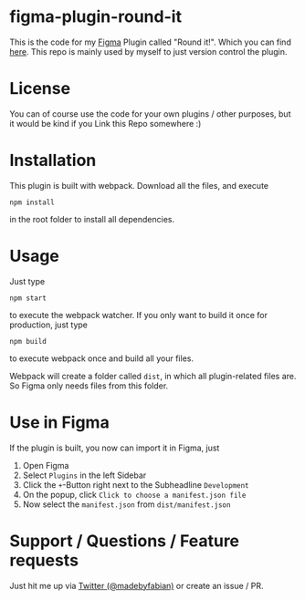 # figma-plugin-round-it
This is the code for my [Figma](https://figma.com/ "Figma.com Website") Plugin called "Round it!". Which you can find [here](https://www.figma.com/c/plugin/777919055291347154 "Figma.com Plugin Site"). This repo is mainly used by myself to just version control the plugin.


# License
You can of course use the code for your own plugins / other purposes, but it would be kind if you Link this Repo somewhere :)


# Installation
This plugin is built with webpack. Download all the files, and execute
```
npm install
```
in the root folder to install all dependencies.


# Usage
Just type 
```
npm start
```

to execute the webpack watcher. If you only want to build it once for production, just type
```
npm build
```

to execute webpack once and build all your files.

Webpack will create a folder called `dist`, in which all plugin-related files are. So Figma only needs files from this folder.

# Use in Figma
If the plugin is built, you now can import it in Figma, just
1. Open Figma
2. Select `Plugins` in the left Sidebar
3. Click the `+`-Button right next to the Subheadline `Development`
4. On the popup, click `Click to choose a manifest.json file`
5. Now select the `manifest.json` from `dist/manifest.json`

# Support / Questions / Feature requests
Just hit me up via [Twitter (@madebyfabian)](https://twitter.com/madebyfabian) or create an issue / PR.